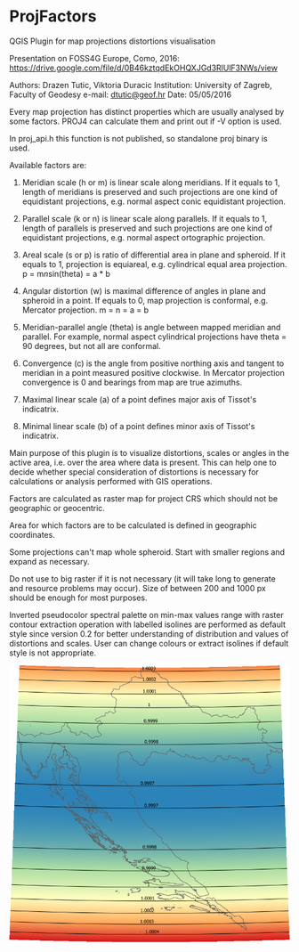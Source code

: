 # ProjFactors
QGIS Plugin for map projections distortions visualisation

Presentation on FOSS4G Europe, Como, 2016:
https://drive.google.com/file/d/0B46kztqdEkOHQXJGd3RlUlF3NWs/view

Authors: Drazen Tutic, Viktoria Duracic
Institution: University of Zagreb, Faculty of Geodesy
e-mail: dtutic@geof.hr
Date: 05/05/2016


Every map projection has distinct properties which are usually analysed by some factors.
PROJ4 can calculate them and print out if -V option is used.

In proj_api.h this function is not published, so standalone proj binary is used.

Available factors are:

1. Meridian scale (h or m) is linear scale along meridians. If it equals to 1, length of meridians 
is preserved and such projections are one kind of equidistant projections, e.g. normal 
aspect conic equidistant projection.

2. Parallel scale (k or n) is linear scale along parallels. If it equals to 1, length of parallels 
is preserved and such projections are one kind of equidistant projections, e.g. normal aspect 
ortographic projection.

3. Areal scale (s or p) is ratio of differential area in plane and spheroid. If it equals to 1,
projection is equiareal, e.g. cylindrical equal area projection. p = m*n*sin(theta) = a * b

4. Angular distortion (w) is maximal difference of angles in plane and spheroid in a point. 
If equals to 0, map projection is conformal, e.g. Mercator projection. m = n = a = b

5. Meridian-parallel angle (theta) is angle between mapped meridian and parallel. For example,
normal aspect cylindrical projections have theta = 90 degrees, but not all are conformal.

6. Convergence (c) is the angle from positive northing axis and tangent to meridian in a point measured positive 
clockwise. In Mercator projection convergence is 0 and bearings from map are true azimuths.

7. Maximal linear scale (a) of a point defines major axis of Tissot's indicatrix.

8. Minimal linear scale (b) of a point defines minor axis of Tissot's indicatrix.

Main purpose of this plugin is to visualize distortions, scales or angles in the active area, i.e.
over the area where data is present. This can help one to decide whether special consideration of
distortions is necessary for calculations or analysis performed with GIS operations.

Factors are calculated as raster map for project CRS which should not be geographic or geocentric.

Area for which factors are to be calculated is defined in geographic coordinates.

Some projections can't map whole spheroid. Start with smaller regions and expand as necessary.

Do not use to big raster if it is not necessary (it will take long to generate and resource problems may occur). Size of between 200 and 1000 px should be enough for most purposes.

Inverted pseudocolor spectral palette on min-max values range with raster contour extraction operation with labelled isolines are performed as default style since version 0.2 for better understanding of distribution and values of distortions and scales. User can change colours or extract isolines if default style is not appropriate.

![alt tag](example.png)
